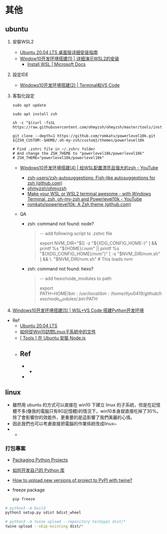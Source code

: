 # 其他

## ubuntu

1. 安裝WSL2
   - [Ubuntu 20.04 LTS 桌面版详细安装指南](https://www.sysgeek.cn/install-ubuntu-20-04-lts-desktop/)
   - [Window10开发环境搭建(1) | 详细演示WSL2的安装](https://www.youtube.com/watch?v=BEVcW4kz1Kg)
     - [Install WSL | Microsoft Docs](https://docs.microsoft.com/en-us/windows/wsl/install)
2. 設定IDE
   - [Windows10开发环境搭建(2) | Terminal和VS Code](https://www.youtube.com/watch?v=0NjYngJ0HB0)

3. 客製化設定

   ```linux
   sudo apt update
   
   sudo apt install zsh
   
   sh -c "$(curl -fsSL https://raw.githubusercontent.com/ohmyzsh/ohmyzsh/master/tools/install.sh)"
   
   git clone --depth=1 https://github.com/romkatv/powerlevel10k.git ${ZSH_CUSTOM:-$HOME/.oh-my-zsh/custom}/themes/powerlevel10k
   
   # Find .zshrc file in ~/.zshrc folder
   # And change the ZSH_THEME to "powerlevel10k/powerlevel10k" 
   # ZSH_THEME="powerlevel10k/powerlevel10k"
   
   ```

   

   - [Windows10开发环境搭建(4) | 给WSL配置漂亮且强大的zsh - YouTube](https://www.youtube.com/watch?v=1fFWHyzYWls)

     - [zsh-users/zsh-autosuggestions: Fish-like autosuggestions for zsh (github.com)](https://github.com/zsh-users/zsh-autosuggestions)
     - [ohmyzsh/ohmyzsh](https://github.com/ohmyzsh/ohmyzsh)
     - [Make your WSL or WSL2 terminal awesome - with Windows Terminal, zsh, oh-my-zsh and Powerlevel10k - YouTube](https://www.youtube.com/watch?v=235G6X5EAvM)
     - [romkatv/powerlevel10k: A Zsh theme (github.com)](https://github.com/romkatv/powerlevel10k)

   - QA

     - zsh: command not found: node?

       > -- add following script to .zshrc file
       >
       > export NVM_DIR="$([ -z "${XDG_CONFIG_HOME-}" ] && printf %s "${HOME}/.nvm" || printf %s "${XDG_CONFIG_HOME}/nvm")"
       > [ -s "$NVM_DIR/nvm.sh" ] && \. "$NVM_DIR/nvm.sh" # This loads nvm

     - zsh: command not found: hexo?

       > -- add hexo/node_modules to path
       >
       > export PATH=$HOME/bin:/usr/local/bin:/home/tlyu0419/github/hexo/node_modules/.bin:$PATH

4. [Windows10开发环境搭建(5) | WSL+VS Code 搭建Python开发环境](https://www.youtube.com/watch?v=BX7XwxQ1xlQ)

- Ref
  - [Ubuntu 20.04 LTS](https://www.microsoft.com/zh-tw/p/ubuntu-2004-lts/9n6svws3rx71)
  - [如何從Win10訪問Linux子系統中的文件](https://kknews.cc/tech/5v46vv2.html)
  - [[ Tools ] 在 Ubuntu 安裝 Node.js](https://oranwind.org/post-post-11/)
  - Ref
    - 
    - - 
    - 

## linux

- 雖然用 ubuntu 的方式可以直接在 win10 下建立 linux 的子系統，但是在記憶體不多(像我的電腦只有8G記憶體)的情況下，win10本身就直接吃掉了30%。除了會影響你的效能外，更重要的是這影響了我們美麗的心情。
- 因此我們也可以考慮直接把電腦的作業係統改成linux~
- - 



### 打包專案

- [Packaging Python Projects](https://packaging.python.org/tutorials/packaging-projects/)

- [如何开发自己的 Python 库](https://zhuanlan.zhihu.com/p/60836179)

- [How to upload new versions of project to PyPI with twine?](https://stackoverflow.com/questions/52016336/how-to-upload-new-versions-of-project-to-pypi-with-twine)

- freeze package

  ```python
  pip freeze
  ```

  

```bash
# python3 -m build
python3 setup.py sdist bdist_wheel

# python3 -m twine upload --repository testpypi dist/*
twine upload --skip-existing dist/*
```



